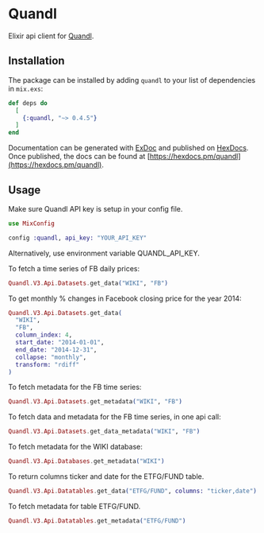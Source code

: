 # Quandl

Elixir api client for [Quandl](https://www.quandl.com/).

## Installation

The package can be installed by adding `quandl` to your list of dependencies in `mix.exs`:

```elixir
def deps do
  [
    {:quandl, "~> 0.4.5"}
  ]
end
```

Documentation can be generated with [ExDoc](https://github.com/elixir-lang/ex_doc)
and published on [HexDocs](https://hexdocs.pm). Once published, the docs can
be found at [https://hexdocs.pm/quandl](https://hexdocs.pm/quandl).

## Usage

Make sure Quandl API key is setup in your config file.

```elixir
use MixConfig

config :quandl, api_key: "YOUR_API_KEY"
```

Alternatively, use environment variable QUANDL_API_KEY.

To fetch a time series of FB daily prices:

```elixir
Quandl.V3.Api.Datasets.get_data("WIKI", "FB")
```

To get monthly % changes in Facebook closing price for the year 2014:
```elixir
Quandl.V3.Api.Datasets.get_data(
  "WIKI",
  "FB",
  column_index: 4,
  start_date: "2014-01-01",
  end_date: "2014-12-31",
  collapse: "monthly",
  transform: "rdiff"
)
```

To fetch metadata for the FB time series:

```elixir
Quandl.V3.Api.Datasets.get_metadata("WIKI", "FB")
```

To fetch data and metadata for the FB time series, in one api call:

```elixir
Quandl.V3.Api.Datasets.get_data_metadata("WIKI", "FB")
```
To fetch metadata for the WIKI database:

```elixir
Quandl.V3.Api.Databases.get_metadata("WIKI")
```

To return columns ticker and date  for the ETFG/FUND table.

```elixir
Quandl.V3.Api.Datatables.get_data("ETFG/FUND", columns: "ticker,date")
```

To fetch metadata for table ETFG/FUND.

```elixir
Quandl.V3.Api.Datatables.get_metadata("ETFG/FUND")
```
